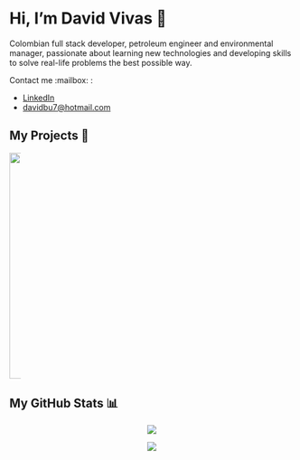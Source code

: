 
# Hi, I’m David Vivas 👋  
  
Colombian full stack developer, petroleum engineer and environmental manager, passionate about learning new technologies and developing skills to solve real-life problems the best possible way.
  
<div style="display: inline;">
  <span>Contact me :mailbox: : </span>

  - [LinkedIn](https://www.linkedin.com/in/christiandavidvivas7/)
  - davidbu7@hotmail.com
</div>
  
</div>

## My Projects :construction_worker:

<div align=center style="width:20px;">  
  
<a ref="http://157.245.138.252/">
<img width="400" src="https://i.postimg.cc/DzX9y3w5/Captura-de-Pantalla-2021-06-27-a-la-s-12-08-04-a-m.png"/>
</a>
 
</div>
  
## My GitHub Stats 📊
 
<div align=center>  
  <a href="https://github.com/Davidohiv7/convoychat">
    <img align="center" src="https://github-readme-stats.vercel.app/api/top-langs/?username=Davidohiv7" />
  </a>
</div>

<div> <p></p> </div>

<div align=center>  
  <a href="https://github.com/Davidohiv7/github-readme-stats">
    <img align="center" src="https://github-readme-stats.vercel.app/api?username=Davidohiv7&count_private=true&show_icons=true" />
  </a>
</div>
  

